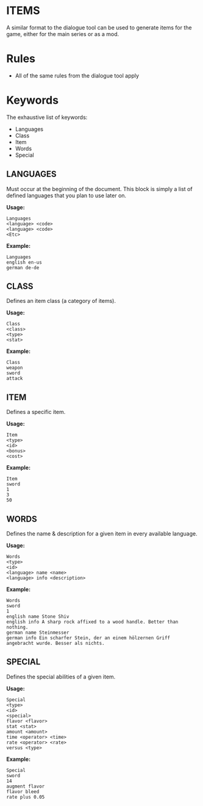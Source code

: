 # ITEMS

A similar format to the dialogue tool can be used to generate items for the game, either for the
main series or as a mod.

# Rules

* All of the same rules from the dialogue tool apply

# Keywords

The exhaustive list of keywords:

* Languages
* Class
* Item
* Words
* Special

## LANGUAGES

Must occur at the beginning of the document. This block is simply a list of defined languages that you plan to use later on.

**Usage:**
```
Languages
<language> <code>
<language> <code>
<Etc>
```

**Example:**

```
Languages
english en-us
german de-de
```

## CLASS

Defines an item class (a category of items).

**Usage:**
```
Class
<class>
<type>
<stat>
```

**Example:**
```
Class
weapon
sword
attack
```

## ITEM

Defines a specific item.

**Usage:**
```
Item
<type>
<id>
<bonus>
<cost>
```

**Example:**
```
Item
sword
1
3
50
```

## WORDS

Defines the name & description for a given item in every available language.

**Usage:**
```
Words
<type>
<id>
<language> name <name>
<language> info <description>
```

**Example:**
```
Words
sword
1
english name Stone Shiv
english info A sharp rock affixed to a wood handle. Better than nothing.
german name Steinmesser
german info Ein scharfer Stein, der an einem hölzernen Griff angebracht wurde. Besser als nichts.	
```

## SPECIAL

Defines the special abilities of a given item.

**Usage:**
```
Special
<type>
<id>
<special>
flavor <flavor>
stat <stat>
amount <amount>
time <operator> <time>
rate <operator> <rate>
versus <type>
```

**Example:**
```
Special
sword
14
augment flavor
flavor bleed
rate plus 0.05
```